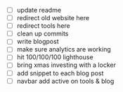 - [ ] update readme
- [ ] redirect old website here
- [ ] redirect tools here
- [ ] clean up commits
- [ ] write blogpost
- [ ] make sure analytics are working
- [ ] hit 100/100/100 lighthouse
- [ ] bring xmas investing with a locker
- [ ] add snippet to each blog post
- [ ] navbar add active on tools & blog